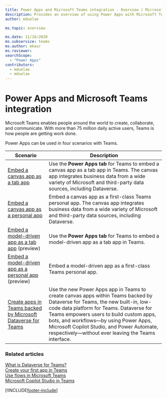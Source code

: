 ```yaml
---
title: Power Apps and Microsoft Teams integration - Overview | Microsoft Docs
description: Provides an overview of using Power Apps with Microsoft Teams.
author: mduelae

ms.topic: overview

ms.date: 11/16/2020
ms.subservice: teams
ms.author: mkaur
ms.reviewer:
searchScope:
  - "Power Apps"
contributors:
  - mduelae
  - mduelae
---
```

# Power Apps and Microsoft Teams integration

Microsoft Teams enables people around the world to create, collaborate, and communicate. With more than 75 million daily active users, Teams is how people are getting work done.

Power Apps can be used in four scenarios with Teams.

Scenario|Description
--------|-------
[Embed a canvas app as a tab app](embed-teams-tab.md)| Use the **Power Apps tab** for Teams to embed a canvas app as a tab app in Teams. The canvas app integrates business data from a wide variety of Microsoft and third-party data sources, including Dataverse.|
[Embed a canvas app as a personal app](embed-teams-app.md)| Embed a canvas app as a first-class Teams personal app. The canvas app integrates business data from a wide variety of Microsoft and third-party data sources, including Dataverse.|
[Embed a model-driven app as a tab app](embed-model-driven-teams-tab.md) (preview)| Use the **Power Apps tab** for Teams to embed a model-driven app as a tab app in Teams.|
[Embed a model-driven app as a personal app](embed-model-driven-teams-personal.md) (preview)| Embed a model-driven app as a first-class Teams personal app.|
[Create apps in Teams backed by Microsoft Dataverse for Teams](create-apps-overview.md)|Use the new Power Apps app in Teams to create canvas apps within Teams backed by Dataverse for Teams, the new built-in, low-code data platform for Teams. Dataverse for Teams empowers users to build custom apps, bots, and workflows&mdash;by using Power Apps, Microsoft Copilot Studio, and Power Automate, respectively&mdash;without ever leaving the Teams interface.


### Related articles

[What is Dataverse for Teams?](overview-data-platform.md)<br/>
[Create your first app in Teams](create-first-app.md)<br/>
[Use flows in Microsoft Teams](/power-automate/teams/overview)<br/>
[Microsoft Copilot Studio in Teams](/microsoft-copilot-studio/fundamentals-get-started-teams)


[!INCLUDE[footer-include](../includes/footer-banner.md)]
